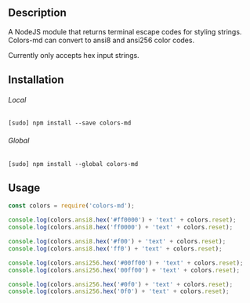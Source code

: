 ## Description

A NodeJS module that returns terminal escape codes for styling strings.<br>
Colors-md can convert to ansi8 and ansi256 color codes.

Currently only accepts hex input strings.<br>

## Installation

###### Local

```
[sudo] npm install --save colors-md
```

###### Global

```
[sudo] npm install --global colors-md
```

## Usage

```javascript
const colors = require('colors-md');

console.log(colors.ansi8.hex('#ff0000') + 'text' + colors.reset);
console.log(colors.ansi8.hex('ff0000') + 'text' + colors.reset);

console.log(colors.ansi8.hex('#f00') + 'text' + colors.reset);
console.log(colors.ansi8.hex('ff0') + 'text' + colors.reset);

console.log(colors.ansi256.hex('#00ff00') + 'text' + colors.reset);
console.log(colors.ansi256.hex('00ff00') + 'text' + colors.reset);

console.log(colors.ansi256.hex('#0f0') + 'text' + colors.reset);
console.log(colors.ansi256.hex('0f0') + 'text' + colors.reset);
```